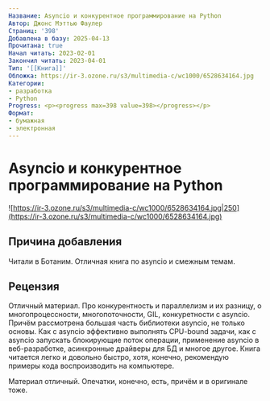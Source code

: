 ```yaml
---
Название: Asyncio и конкурентное программирование на Python
Автор: Джонс Мэттью Фаулер
Страниц: '398'
Добавлена в базу: 2025-04-13
Прочитана: true
Начал читать: 2023-02-01
Закончил читать: 2023-04-01
Тип: '[[Книга]]'
Обложка: https://ir-3.ozone.ru/s3/multimedia-c/wc1000/6528634164.jpg
Категории:
- разработка
- Python
Progress: <p><progress max=398 value=398></progress></p>
Формат:
- бумажная
- электронная
---
```

# Asyncio и конкурентное программирование на Python

![https://ir-3.ozone.ru/s3/multimedia-c/wc1000/6528634164.jpg|250](https://ir-3.ozone.ru/s3/multimedia-c/wc1000/6528634164.jpg)

## Причина добавления

Читали в Ботаним. Отличная книга по asyncio и смежным темам.

## Рецензия

Отличный материал. Про конкурентность и параллелизм и их разницу, о многопроцессности, многопоточности, GIL, конкуретности с asyncio. Причём рассмотрена большая часть библиотеки asyncio, не только основы. Как с asyncio эффективно выполнять CPU-bound задачи, как с asyncio запускать блокирующие поток операции, применение asyncio в веб-разработке, асинхронные драйверы для БД и многое другое. Книга читается легко и довольно быстро, хотя, конечно, рекомендую примеры кода воспроизводить на компьютере.

Материал отличный. Опечатки, конечно, есть, причём и в оригинале тоже.